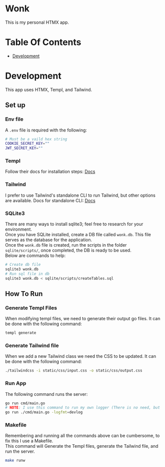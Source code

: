 # Wonk
This is my personal HTMX app.

# Table Of Contents
- [Development](#development)

# Development
This app uses HTMX, Templ, and Tailwind.
## Set up
### Env file
A `.env` file is required with the following:
```bash
# Must be a vaild hex string
COOKIE_SECRET_KEY=""
JWT_SECRET_KEY=""
```

### Templ
Follow their docs for installation steps: [Docs](https://templ.guide/quick-start/installation)

### Tailwind
I prefer to use Tailwind's standalone CLI to run Tailwind, but other options are available.
Docs for standalone CLI: [Docs](https://tailwindcss.com/blog/standalone-cli)

### SQLite3
There are many ways to install sqlite3; feel free to research for your environment.\
Once you have SQLite installed, create a DB file called `wonk.db`. This file serves as the database for the application.\
Once the `wonk.db` file is created, run the scripts in the folder `sqlite/scripts/`, once completed, the DB is ready to be used.\
Below are commands to help:
```bash
# Create db file
sqlite3 wonk.db
# Run sql file in db
sqlite3 wonk.db < sqlite/scripts/createTables.sql
```

## How To Run
### Generate Templ Files
When modifying templ files, we need to generate their output go files. It can be done with the following command:
```bash
templ generate
```

### Generate Tailwind file
When we add a new Tailwind class we need the CSS to be updated. It can be done with the following command:
```bash
./tailwindcss -i static/css/input.css -o static/css/output.css
```

### Run App
The following command runs the server:
```bash
go run cmd/main.go
# NOTE: I use this command to run my own logger (There is no need, but I like colored logs)
go run ./cmd/main.go -logfmt=devlog
```

### Makefile
Remembering and running all the commands above can be cumbersome, to fix this I use a Makefile.\
This command will Generate the Templ files, generate the Tailwind file, and run the server.
```bash
make runw
```
